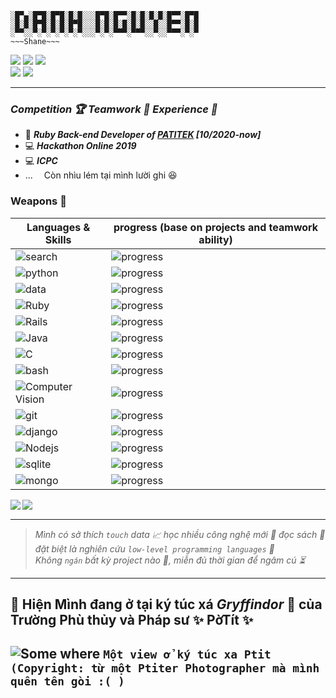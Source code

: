 




```
░█▀▄░█▀█░█▀█░█░█░░░█▀█░█▀▀░█░█░█░█░█▀▀░█▀█
░█░█░█▀█░█░█░█▀█░░░█░█░█░█░█░█░░█░░█▀▀░█░█
░▀▀░░▀░▀░▀░▀░▀░▀░░░▀░▀░▀▀▀░▀▀▀░░▀░░▀▀▀░▀░▀
~~~Shane~~~
```

<a href="mailto:shanenoi@gmail.com"><img src="https://img.shields.io/badge/-shanenoi.org%40gmail.com-informational?style=social&logo=gmail"></a>
<a href="https://www.messenger.com/t/shanenoi.nguyen"><img src="https://img.shields.io/badge/-shanenoi.nguyen-informational?style=social&logo=messenger"></a>
<a href="https://join.skype.com/invite/WoxDPsaFHFSW"><img src="https://img.shields.io/badge/-Danh Nguyễn-informational?style=social&logo=skype"></a><br>
<img src="https://img.shields.io/badge/Phone-0846425782-informational?style=social">
<a href="https://linkedin.com/in/danh-nguy%E1%BB%85n-shanenoi3264/"><img src="https://img.shields.io/badge/-Danh Nguyễn-informational?style=social&logo=linkedin"></a><br>


___
### _**Competition 🏆 Teamwork 🤝 Experience 🧠**_
+ 💼 _**Ruby Back-end Developer of [PATITEK](http://www.patitek.com/) [10/2020-now]**_
+ 💻 _**Hackathon Online 2019**_
+ 💻 _**ICPC**_
+ ...
&emsp;Còn nhìu lém tại mình lười ghi 😆



### Weapons 🏹
| Languages & Skills | progress (base on projects and teamwork ability)  |
|--|--|
![search](https://img.shields.io/badge/-Google&#160;Search-9cf?&logo=google)| ![progress](https://progress-bar.dev/95/?scale=100&width=300&suffix=%) 
![python](https://img.shields.io/badge/-Python-yellow?&logo=python)|![progress](https://progress-bar.dev/90/?scale=100&width=300&suffix=%)
![data](https://img.shields.io/badge/-Crawling&#160;&&#160;Mining&#160;Data-critical?&logo=pandas)|![progress](https://progress-bar.dev/80/?scale=100&width=300&suffix=%)
![Ruby](https://img.shields.io/badge/-Ruby-inactive?&logo=ruby)|![progress](https://progress-bar.dev/75/?scale=100&width=300&suffix=%)
![Rails](https://img.shields.io/badge/-Rails-inactive?&logo=ruby-on-rails)|![progress](https://progress-bar.dev/75/?scale=100&width=300&suffix=%)
![Java](https://img.shields.io/badge/-Java&#160;Core-blueviolet?&logo=java)| ![progress](https://progress-bar.dev/70/?scale=100&width=300&suffix=%)
![C](https://img.shields.io/badge/-C+Assembly-ff69b4?&logo=c)| ![progress](https://progress-bar.dev/70/?scale=100&width=300&suffix=%)
![bash](https://img.shields.io/badge/-Bash&#160;Script&#160;%7C&#160;Linux-yellow?&logo=linux)|![progress](https://progress-bar.dev/70/?scale=100&width=300&suffix=%)
![Computer Vision](https://img.shields.io/badge/-Computer&#160;Vision-blue?&logo=tensorflow)|![progress](https://progress-bar.dev/70/?scale=100&width=300&suffix=%)
![git](https://img.shields.io/badge/-Git-9cf?&logo=git)|![progress](https://progress-bar.dev/65/?scale=100&width=300&suffix=%)
![django](https://img.shields.io/badge/-Django-inactive?&logo=django)|![progress](https://progress-bar.dev/60/?scale=100&width=300&suffix=%)
![Nodejs](https://img.shields.io/badge/-NodeJs-9cf?&logo=node.js)|![progress](https://progress-bar.dev/55/?scale=100&width=300&suffix=%)
![sqlite](https://img.shields.io/badge/-Sqlite-red?&logo=sqlite)|![progress](https://progress-bar.dev/55/?scale=100&width=300&suffix=%)
![mongo](https://img.shields.io/badge/-MongoDB-informational?&logo=mongodb)|![progress](https://progress-bar.dev/55/?scale=100&width=300&suffix=%)


<a href="https://github.com/anuraghazra/github-readme-stats">
  <img align="left" src="https://github-readme-stats.vercel.app/api?username=Madogiwa0124&count_private=true&show_icons=true" />
</a>
<a href="https://github.com/anuraghazra/github-readme-stats">
  <img align="left" src="https://github-readme-stats.vercel.app/api/top-langs/?username=Madogiwa0124&hide=html,swift" />
</a><br/>


___
> _Mình có sở thích `touch` data 📈 học nhiều công nghệ mới 🔬 đọc sách 📔<br>
> đặt biệt là nghiên cứu `low-level programming languages` 🧾<br>
> Không `ngán` bất kỳ project nào 🙊, miễn đủ thời gian để ngâm cú ⏳_

___

## 🦛 Hiện Mình đang ở tại ký túc xá _Gryffindor_ 🏰 của Trường Phù thủy và Pháp sư ✨ PờTít ✨
![Some where](https://cdn.glitch.com/c16f71ef-e58b-4291-89f3-62975c2ebc7f/B%E1%BA%A3n%20sao%20c%E1%BB%A7a%20PANO_20200529_074812_1_ok-02.jpeg?v=1604736405441)
```Một view ở ký túc xa Ptit (Copyright: từ một Ptiter Photographer mà mình quên tên gòi :( )```
---
